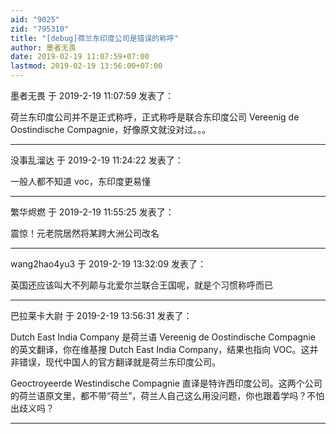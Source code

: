 ```yaml
---
aid: "9025"
zid: "795310"
title: "[debug]荷兰东印度公司是错误的称呼"
author: 墨者无畏
date: 2019-02-19 11:07:59+07:00
lastmod: 2019-02-19 13:56:00+07:00
---
```


墨者无畏 于 2019-2-19 11:07:59 发表了：

荷兰东印度公司并不是正式称呼，正式称呼是联合东印度公司 Vereenig de Oostindische Compagnie，好像原文就没对过。。。

---

没事乱溜达 于 2019-2-19 11:24:22 发表了：

一般人都不知道 voc，东印度更易懂

---

繁华烬燃 于 2019-2-19 11:55:25 发表了：

震惊！元老院居然将某跨大洲公司改名

---

wang2hao4yu3 于 2019-2-19 13:32:09 发表了：

英国还应该叫大不列颠与北爱尔兰联合王国呢，就是个习惯称呼而已

---

巴拉莱卡大尉 于 2019-2-19 13:56:31 发表了：

Dutch East India Company 是荷兰语 Vereenig de Oostindische Compagnie 的英文翻译，你在维基搜 Dutch East India Company，结果也指向 VOC。这并非错误，现代中国人的官方翻译就是荷兰东印度公司。

Geoctroyeerde Westindische Compagnie 直译是特许西印度公司。这两个公司的荷兰语原文里，都不带“荷兰”，荷兰人自己这么用没问题，你也跟着学吗？不怕出歧义吗？

---
